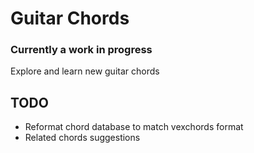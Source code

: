 # Guitar Chords

### Currently a work in progress

Explore and learn new guitar chords

## TODO
- Reformat chord database to match vexchords format
- Related chords suggestions